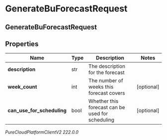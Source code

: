 # GenerateBuForecastRequest

## GenerateBuForecastRequest

## Properties

|Name | Type | Description | Notes|
|------------ | ------------- | ------------- | -------------|
| **description** | str | The description for the forecast | |
| **week_count** | int | The number of weeks this forecast covers | [optional] |
| **can_use_for_scheduling** | bool | Whether this forecast can be used for scheduling | [optional] |



_PureCloudPlatformClientV2 222.0.0_

